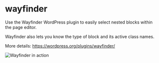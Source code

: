 # wayfinder
Use the Wayfinder WordPress plugin to easily select nested blocks within the page editor. 

Wayfinder also lets you know the type of block and its active class names.

More details: https://wordpress.org/plugins/wayfinder/

![Wayfinder in action](https://ps.w.org/wayfinder/assets/screenshot-1.gif)
